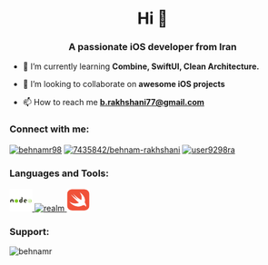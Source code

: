 <h1 align="center">Hi 👋</h1>
<h3 align="center">A passionate iOS developer from Iran</h3>

- 🌱 I’m currently learning **Combine, SwiftUI, Clean Architecture.**

- 👯 I’m looking to collaborate on **awesome iOS projects**

- 📫 How to reach me **b.rakhshani77@gmail.com**

<h3 align="left">Connect with me:</h3>
<p align="left">
<a href="https://linkedin.com/in/behnamr98" target="blank"><img align="center" src="https://raw.githubusercontent.com/rahuldkjain/github-profile-readme-generator/master/src/images/icons/Social/linked-in-alt.svg" alt="behnamr98" height="30" width="40" /></a>
<a href="https://stackoverflow.com/users/7435842/behnam-rakhshani" target="blank"><img align="center" src="https://raw.githubusercontent.com/rahuldkjain/github-profile-readme-generator/master/src/images/icons/Social/stack-overflow.svg" alt="7435842/behnam-rakhshani" height="30" width="40" /></a>
<a href="https://www.leetcode.com/user9298ra" target="blank"><img align="center" src="https://raw.githubusercontent.com/rahuldkjain/github-profile-readme-generator/master/src/images/icons/Social/leet-code.svg" alt="user9298ra" height="30" width="40" /></a>
</p>

<h3 align="left">Languages and Tools:</h3>
<p align="left"> <a href="https://nodejs.org" target="_blank" rel="noreferrer"> <img src="https://raw.githubusercontent.com/devicons/devicon/master/icons/nodejs/nodejs-original-wordmark.svg" alt="nodejs" width="40" height="40"/> </a> <a href="https://realm.io/" target="_blank" rel="noreferrer"> <img src="https://raw.githubusercontent.com/bestofjs/bestofjs-webui/8665e8c267a0215f3159df28b33c365198101df5/public/logos/realm.svg" alt="realm" width="40" height="40"/> </a> <a href="https://developer.apple.com/swift/" target="_blank" rel="noreferrer"> <img src="https://raw.githubusercontent.com/devicons/devicon/master/icons/swift/swift-original.svg" alt="swift" width="40" height="40"/> </a> </p>

<h3 align="left">Support:</h3>
<p><a href="https://www.buymeacoffee.com/behnamr"> <img align="left" src="https://cdn.buymeacoffee.com/buttons/v2/default-yellow.png" height="50" width="210" alt="behnamr" /></a></p><br><br>
